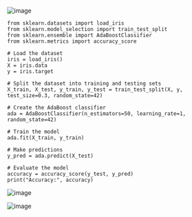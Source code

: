 ![image](https://user-images.githubusercontent.com/60442877/235332187-2863f143-463d-4a01-9e7b-51e5ea35dec7.png)

    from sklearn.datasets import load_iris
    from sklearn.model_selection import train_test_split
    from sklearn.ensemble import AdaBoostClassifier
    from sklearn.metrics import accuracy_score

    # Load the dataset
    iris = load_iris()
    X = iris.data
    y = iris.target

    # Split the dataset into training and testing sets
    X_train, X_test, y_train, y_test = train_test_split(X, y, test_size=0.3, random_state=42)

    # Create the AdaBoost classifier
    ada = AdaBoostClassifier(n_estimators=50, learning_rate=1, random_state=42)

    # Train the model
    ada.fit(X_train, y_train)

    # Make predictions
    y_pred = ada.predict(X_test)

    # Evaluate the model
    accuracy = accuracy_score(y_test, y_pred)
    print("Accuracy:", accuracy)

![image](https://user-images.githubusercontent.com/60442877/235332192-320b0d2a-ab6d-4aa2-b65d-cc734b01a9a3.png)

![image](https://user-images.githubusercontent.com/60442877/235332196-49660cca-6d8e-49cb-b122-dd1f281536b2.png)
